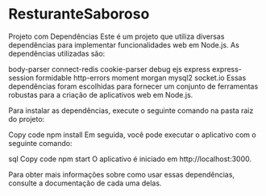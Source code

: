 # ResturanteSaboroso
Projeto com Dependências
Este é um projeto que utiliza diversas dependências para implementar funcionalidades web em Node.js. As dependências utilizadas são:

body-parser
connect-redis
cookie-parser
debug
ejs
express
express-session
formidable
http-errors
moment
morgan
mysql2
socket.io
Essas dependências foram escolhidas para fornecer um conjunto de ferramentas robustas para a criação de aplicativos web em Node.js.

Para instalar as dependências, execute o seguinte comando na pasta raiz do projeto:

Copy code
npm install
Em seguida, você pode executar o aplicativo com o seguinte comando:

sql
Copy code
npm start
O aplicativo é iniciado em http://localhost:3000.

Para obter mais informações sobre como usar essas dependências, consulte a documentação de cada uma delas.
